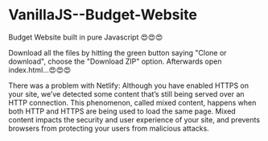 # VanillaJS--Budget-Website
Budget Website built in pure Javascript 😍😍😍


Download all the files by hitting the green button saying "Clone or download", choose the "Download ZIP" option.
Afterwards open index.html...😍😍😍

There was a problem with Netlify:
Although you have enabled HTTPS on your site, we’ve detected some content that’s still being served over an HTTP connection. This phenomenon, called mixed content, happens when both HTTP and HTTPS are being used to load the same page.
Mixed content impacts the security and user experience of your site, and prevents browsers from protecting your users from malicious attacks.
